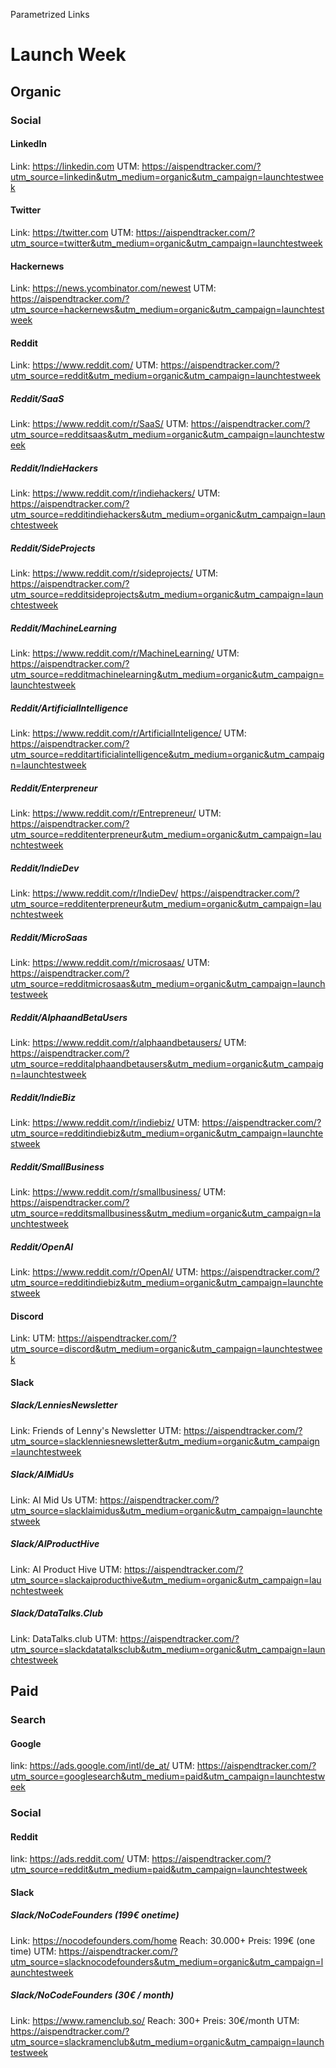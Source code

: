 Parametrized Links

# Launch Week

## Organic

### Social

#### LinkedIn

Link: https://linkedin.com
UTM: https://aispendtracker.com/?utm_source=linkedin&utm_medium=organic&utm_campaign=launchtestweek

#### Twitter

Link: https://twitter.com
UTM: https://aispendtracker.com/?utm_source=twitter&utm_medium=organic&utm_campaign=launchtestweek

#### Hackernews

Link: https://news.ycombinator.com/newest
UTM: https://aispendtracker.com/?utm_source=hackernews&utm_medium=organic&utm_campaign=launchtestweek

#### Reddit

Link: https://www.reddit.com/
UTM: https://aispendtracker.com/?utm_source=reddit&utm_medium=organic&utm_campaign=launchtestweek

##### Reddit/SaaS

Link: https://www.reddit.com/r/SaaS/
UTM: https://aispendtracker.com/?utm_source=redditsaas&utm_medium=organic&utm_campaign=launchtestweek

##### Reddit/IndieHackers

Link: https://www.reddit.com/r/indiehackers/
UTM: https://aispendtracker.com/?utm_source=redditindiehackers&utm_medium=organic&utm_campaign=launchtestweek

##### Reddit/SideProjects

Link: https://www.reddit.com/r/sideprojects/
UTM: https://aispendtracker.com/?utm_source=redditsideprojects&utm_medium=organic&utm_campaign=launchtestweek

##### Reddit/MachineLearning

Link: https://www.reddit.com/r/MachineLearning/
UTM: https://aispendtracker.com/?utm_source=redditmachinelearning&utm_medium=organic&utm_campaign=launchtestweek

##### Reddit/ArtificialIntelligence

Link: https://www.reddit.com/r/ArtificialInteligence/
UTM: https://aispendtracker.com/?utm_source=redditartificialintelligence&utm_medium=organic&utm_campaign=launchtestweek

##### Reddit/Enterpreneur

Link: https://www.reddit.com/r/Entrepreneur/
UTM: https://aispendtracker.com/?utm_source=redditenterpreneur&utm_medium=organic&utm_campaign=launchtestweek

##### Reddit/IndieDev

Link: https://www.reddit.com/r/IndieDev/
https://aispendtracker.com/?utm_source=redditenterpreneur&utm_medium=organic&utm_campaign=launchtestweek

##### Reddit/MicroSaas

Link: https://www.reddit.com/r/microsaas/
UTM: https://aispendtracker.com/?utm_source=redditmicrosaas&utm_medium=organic&utm_campaign=launchtestweek

##### Reddit/AlphaandBetaUsers

Link: https://www.reddit.com/r/alphaandbetausers/
UTM: https://aispendtracker.com/?utm_source=redditalphaandbetausers&utm_medium=organic&utm_campaign=launchtestweek

##### Reddit/IndieBiz

Link: https://www.reddit.com/r/indiebiz/
UTM: https://aispendtracker.com/?utm_source=redditindiebiz&utm_medium=organic&utm_campaign=launchtestweek

##### Reddit/SmallBusiness

Link: https://www.reddit.com/r/smallbusiness/
UTM: https://aispendtracker.com/?utm_source=redditsmallbusiness&utm_medium=organic&utm_campaign=launchtestweek

##### Reddit/OpenAI

Link: https://www.reddit.com/r/OpenAI/
UTM: https://aispendtracker.com/?utm_source=redditindiebiz&utm_medium=organic&utm_campaign=launchtestweek

#### Discord

Link:
UTM: https://aispendtracker.com/?utm_source=discord&utm_medium=organic&utm_campaign=launchtestweek

#### Slack

##### Slack/LenniesNewsletter

Link: Friends of Lenny's Newsletter
UTM: https://aispendtracker.com/?utm_source=slacklenniesnewsletter&utm_medium=organic&utm_campaign=launchtestweek

##### Slack/AIMidUs

Link: AI Mid Us
UTM: https://aispendtracker.com/?utm_source=slacklaimidus&utm_medium=organic&utm_campaign=launchtestweek

##### Slack/AIProductHive

Link: AI Product Hive
UTM: https://aispendtracker.com/?utm_source=slackaiproducthive&utm_medium=organic&utm_campaign=launchtestweek

##### Slack/DataTalks.Club

Link: DataTalks.club
UTM: https://aispendtracker.com/?utm_source=slackdatatalksclub&utm_medium=organic&utm_campaign=launchtestweek

## Paid

### Search

#### Google

link: https://ads.google.com/intl/de_at/
UTM: https://aispendtracker.com/?utm_source=googlesearch&utm_medium=paid&utm_campaign=launchtestweek

### Social

#### Reddit

link: https://ads.reddit.com/
UTM: https://aispendtracker.com/?utm_source=reddit&utm_medium=paid&utm_campaign=launchtestweek

#### Slack

##### Slack/NoCodeFounders (199€ onetime)

Link: https://nocodefounders.com/home
Reach: 30.000+
Preis: 199€ (one time)
UTM: https://aispendtracker.com/?utm_source=slacknocodefounders&utm_medium=organic&utm_campaign=launchtestweek

##### Slack/NoCodeFounders (30€ / month)

Link: https://www.ramenclub.so/
Reach: 300+
Preis: 30€/month
UTM: https://aispendtracker.com/?utm_source=slackramenclub&utm_medium=organic&utm_campaign=launchtestweek
